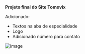 
**Projeto final do Site Tomovix**

 Adicionado:
 - Textos na aba de especialidade
 - Logo
 - Adicionado número para contato

![image](https://github.com/iMrJoel/Site-Tomovix/assets/114336425/ff63d9ae-3de3-4cef-a681-8cf9e82793b6)

